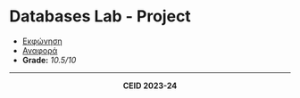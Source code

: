 # Databases Lab - Project  
 
- [Εκφώνηση](https://github.com/xrhstosdim1/ceid_project-database-lab/blob/main/%CE%A0%CF%81%CF%8C%CF%84%CE%B6%CE%B5%CE%BA%CF%84%20%CE%92%CE%94%202023-2024.pdf)  
- [Αναφορά](https://github.com/xrhstosdim1/ceid_project-database-lab/blob/main/%CE%94%CE%97%CE%9C%CE%97%CE%A4%CE%A1%CE%91%CE%9A%CE%9F%CE%A0%CE%9F%CE%A5%CE%9B%CE%9F%CE%A3_1079500_%CE%9C%CE%A0%CE%95%CE%A1%CE%A4%CE%A3%CE%95%CE%9A%CE%91%CE%A3_1093445_%CE%9B%CE%91%CE%9F%CE%A5%CE%A1%CE%95%CE%9D%CE%A4%CE%99%CE%9F%CE%A5%CE%A3_1093411_%CE%91%CE%92.pdf)  
- **Grade:** _10.5/10_  

---

<p align="center"><b>CEID 2023-24</b></p>
